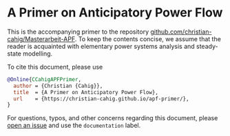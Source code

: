 # A Primer on Anticipatory Power Flow

This is the accompanying primer to the repository
[github.com/christian-cahig/Masterarbeit-APF](https://github.com/christian-cahig/Masterarbeit-APF).
To keep the contents concise,
we assume that the reader is acquainted with
elementary power systems analysis and steady-state modelling.

To cite this document, please use

```bibtex
@Online{CCahigAPFPrimer,
  author = {Christian {Cahig}},
  title  = {A Primer on Anticipatory Power Flow},
  url    = {https://christian-cahig.github.io/apf-primer/},
}
```

For questions, typos, and other concerns regarding this document,
please [open an issue](https://github.com/christian-cahig/Masterarbeit-APF/issues)
and use the `documentation` label.
